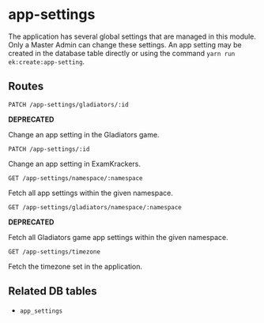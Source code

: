 # app-settings

The application has several global settings that are managed in this module. Only a Master Admin can change these settings. An app setting may be created in the database table directly or using the command `yarn run ek:create:app-setting`.

## Routes
`PATCH /app-settings/gladiators/:id`

**DEPRECATED**

Change an app setting in the Gladiators game.

`PATCH /app-settings/:id`

Change an app setting in ExamKrackers.

`GET /app-settings/namespace/:namespace`

Fetch all app settings within the given namespace.

`GET /app-settings/gladiators/namespace/:namespace`

**DEPRECATED**

Fetch all Gladiators game app settings within the given namespace.

`GET /app-settings/timezone`

Fetch the timezone set in the application.

## Related DB tables
- `app_settings`
